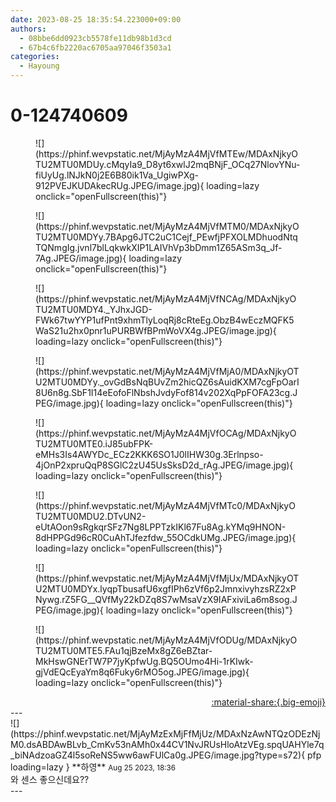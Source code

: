 ```yaml
---
date: 2023-08-25 18:35:54.223000+09:00
authors:
  - 08bbe6dd0923cb5578fe11db98b1d3cd
  - 67b4c6fb2220ac6705aa97046f3503a1
categories:
  - Hayoung
---
```


# 0-124740609

<div class="post-container" markdown="1">
<div class="content-container md-sidebar__scrollwrap" markdown="1">


<figure markdown="1">
![](https://phinf.wevpstatic.net/MjAyMzA4MjVfMTEw/MDAxNjkyOTU2MTU0MDUy.cMqyIa9_D8yt6xwlJ2mqBNjF_OCq27NlovYNu-fiUyUg.lNJkN0j2E6B80ik1Va_UgiwPXg-912PVEJKUDAkecRUg.JPEG/image.jpg){ loading=lazy onclick="openFullscreen(this)"}
</figure>

<figure markdown="1">
![](https://phinf.wevpstatic.net/MjAyMzA4MjVfMTM0/MDAxNjkyOTU2MTU0MDYy.7BApg6JTC2uC1Cejf_PEwfjPFXOLMDhuodNtqTQNmgIg.jvnl7blLqkwkXIP1LAIVhVp3bDmm1Z65ASm3q_Jf-7Ag.JPEG/image.jpg){ loading=lazy onclick="openFullscreen(this)"}
</figure>

<figure markdown="1">
![](https://phinf.wevpstatic.net/MjAyMzA4MjVfNCAg/MDAxNjkyOTU2MTU0MDY4._YJhxJGD-FWk67twYYP1ufPnt9xhmTlyLoqRj8cRteEg.ObzB4wEczMQFK5WaS21u2hx0pnr1uPURBWfBPmWoVX4g.JPEG/image.jpg){ loading=lazy onclick="openFullscreen(this)"}
</figure>

<figure markdown="1">
![](https://phinf.wevpstatic.net/MjAyMzA4MjVfMjA0/MDAxNjkyOTU2MTU0MDYy._ovGdBsNqBUvZm2hicQZ6sAuidKXM7cgFpOarI8U6n8g.SbF1I14eEofoFlNbshJvdyFof814v202XqPpFOFA23cg.JPEG/image.jpg){ loading=lazy onclick="openFullscreen(this)"}
</figure>

<figure markdown="1">
![](https://phinf.wevpstatic.net/MjAyMzA4MjVfOCAg/MDAxNjkyOTU2MTU0MTE0.iJ85ubFPK-eMHs3Is4AWYDc_ECz2KKK6SO1J0lIHW30g.3Erlnpso-4jOnP2xpruQqP8SGlC2zU45UsSksD2d_rAg.JPEG/image.jpg){ loading=lazy onclick="openFullscreen(this)"}
</figure>

<figure markdown="1">
![](https://phinf.wevpstatic.net/MjAyMzA4MjVfMTc0/MDAxNjkyOTU2MTU0MDU2.DTvUN2-eUtAOon9sRgkqrSFz7Ng8LPPTzkIKl67Fu8Ag.kYMq9HNON-8dHPPGd96cR0CuAhTJfezfdw_55OCdkUMg.JPEG/image.jpg){ loading=lazy onclick="openFullscreen(this)"}
</figure>

<figure markdown="1">
![](https://phinf.wevpstatic.net/MjAyMzA4MjVfMjUx/MDAxNjkyOTU2MTU0MDYx.lyqpTbusafU6xgfIPh6zVf6p2JmnxivyhzsRZ2xPNywg.rZ5FG__QVfMy22kDZq8S7wMsaVzX9IAFxiviLa6m8sog.JPEG/image.jpg){ loading=lazy onclick="openFullscreen(this)"}
</figure>

<figure markdown="1">
![](https://phinf.wevpstatic.net/MjAyMzA4MjVfODUg/MDAxNjkyOTU2MTU0MTE5.FAu1qjBzeMx8gZ6eBZtar-MkHswGNErTW7P7jyKpfwUg.BQ5OUmo4Hi-1rKIwk-gjVdEQcEyaYm8q6Fuky6rMO5og.JPEG/image.jpg){ loading=lazy onclick="openFullscreen(this)"}
</figure>


</div>
</div>

<div style="text-align: right;" markdown="1">
<a href="https://weverse.io/fromis9/fanpost/0-124740609" style="text-align: right;">:material-share:{.big-emoji}</a>
</div>
---

<div class="comments-container md-sidebar__scrollwrap" markdown="1">
<div class="comment" markdown="1">
<div class='id-container' markdown="1">
![](https://phinf.wevpstatic.net/MjAyMzExMjFfMjUz/MDAxNzAwNTQzODEzNjM0.dsABDAwBLvb_CmKv53nAMh0x44CV1NvJRUsHloAtzVEg.spqUAHYle7q_biNAdzoaGZ4l5soReNS5ww6awFUlCa0g.JPEG/image.jpg?type=s72){ pfp loading=lazy }
**<span class="artist">하영</span>** <small>Aug 25 2023, 18:36</small><br>
</div>
<div class='comment-body' markdown="1">
와 센스 좋으신데요??
</div>
</div>
</div>
---
